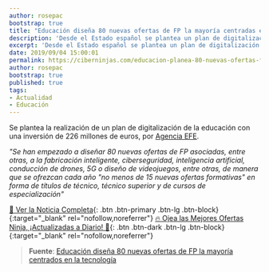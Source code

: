 ```yaml
---
author: rosepac
bootstrap: true
title: "Educación diseña 80 nuevas ofertas de FP la mayoría centradas en la tecnología"
description: 'Desde el Estado español se plantea un plan de digitalización de la educación con una inversión de 226 millones de euros, por Agencia EFE.'
excerpt: 'Desde el Estado español se plantea un plan de digitalización de la educación con una inversión de 226 millones de euros, por Agencia EFE.'
date: 2019/09/04 15:00:01
permalink: https://ciberninjas.com/educacion-planea-80-nuevas-ofertas-fp/
author: rosepac
bootstrap: true
published: true
tags:
- Actualidad
- Educación
---
```


Se plantea la realización de un plan de digitalización de la educación con una inversión de 226 millones de euros, por [Agencia EFE](https://www.efe.com).

_"Se han empezado a diseñar 80 nuevas ofertas de FP asociadas, entre otras, a la fabricación inteligente, ciberseguridad, inteligencia artificial, conducción de drones, 5G o diseño de videojuegos, entre otras, de manera que se ofrezcan cada año "no menos de 15 nuevas ofertas formativas" en forma de títulos de técnico, técnico superior y de cursos de especialización"_

[📰 Ver la Noticia Completa](https://www.efe.com/efe/espana/sociedad/celaa-avanza-un-plan-para-digitalizar-la-educacion-que-requerira-226-millones/10004-4055529){: .btn .btn-primary .btn-lg .btn-block}{:target="_blank" rel="nofollow,noreferrer"}
[🔥 Ojea las Mejores Ofertas Ninja, ¡Actualizadas a Diario! 🎁](https://www.amazon.es/shop/cibercursos){: .btn .btn-dark .btn-lg .btn-block}{:target="_blank" rel="nofollow,noreferrer"}

> **Fuente**: [Educación diseña 80 nuevas ofertas de FP la mayoría centrados en la tecnología](https://www.efe.com/efe/espana/sociedad/celaa-avanza-un-plan-para-digitalizar-la-educacion-que-requerira-226-millones/10004-4055529 "Educación diseña 80 nuevas ofertas de FP la mayoría centrados en la tecnología")